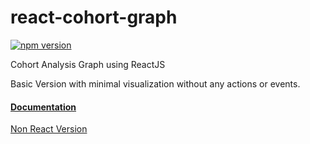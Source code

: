 # react-cohort-graph

[![npm version](https://badge.fury.io/js/react-cohort-graph.svg)](https://badge.fury.io/js/react-cohort-graph)

Cohort Analysis Graph using ReactJS

Basic Version with minimal visualization without any actions or events.

#### [Documentation](https://apxor.github.io/react-cohort-graph/)
 

[Non React Version](https://arajajyothibabu.github.io/retention-graph-cohort-analysis/)